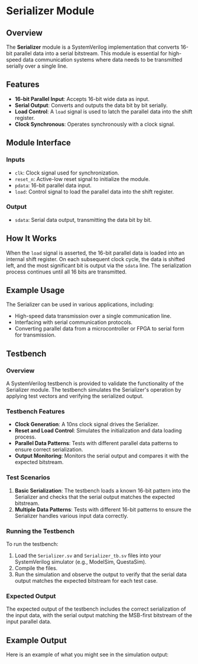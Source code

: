 # Serializer Module

## Overview
The **Serializer** module is a SystemVerilog implementation that converts 16-bit parallel data into a serial bitstream. This module is essential for high-speed data communication systems where data needs to be transmitted serially over a single line.

## Features
- **16-bit Parallel Input**: Accepts 16-bit wide data as input.
- **Serial Output**: Converts and outputs the data bit by bit serially.
- **Load Control**: A `load` signal is used to latch the parallel data into the shift register.
- **Clock Synchronous**: Operates synchronously with a clock signal.

## Module Interface

### Inputs
- `clk`: Clock signal used for synchronization.
- `reset_n`: Active-low reset signal to initialize the module.
- `pdata`: 16-bit parallel data input.
- `load`: Control signal to load the parallel data into the shift register.

### Output
- `sdata`: Serial data output, transmitting the data bit by bit.

## How It Works
When the `load` signal is asserted, the 16-bit parallel data is loaded into an internal shift register. On each subsequent clock cycle, the data is shifted left, and the most significant bit is output via the `sdata` line. The serialization process continues until all 16 bits are transmitted.

## Example Usage
The Serializer can be used in various applications, including:
- High-speed data transmission over a single communication line.
- Interfacing with serial communication protocols.
- Converting parallel data from a microcontroller or FPGA to serial form for transmission.

## Testbench

### Overview
A SystemVerilog testbench is provided to validate the functionality of the Serializer module. The testbench simulates the Serializer's operation by applying test vectors and verifying the serialized output.

### Testbench Features
- **Clock Generation**: A 10ns clock signal drives the Serializer.
- **Reset and Load Control**: Simulates the initialization and data loading process.
- **Parallel Data Patterns**: Tests with different parallel data patterns to ensure correct serialization.
- **Output Monitoring**: Monitors the serial output and compares it with the expected bitstream.

### Test Scenarios
1. **Basic Serialization**: The testbench loads a known 16-bit pattern into the Serializer and checks that the serial output matches the expected bitstream.
2. **Multiple Data Patterns**: Tests with different 16-bit patterns to ensure the Serializer handles various input data correctly.

### Running the Testbench
To run the testbench:
1. Load the `Serializer.sv` and `Serializer_tb.sv` files into your SystemVerilog simulator (e.g., ModelSim, QuestaSim).
2. Compile the files.
3. Run the simulation and observe the output to verify that the serial data output matches the expected bitstream for each test case.

### Expected Output
The expected output of the testbench includes the correct serialization of the input data, with the serial output matching the MSB-first bitstream of the input parallel data.

## Example Output
Here is an example of what you might see in the simulation output:

